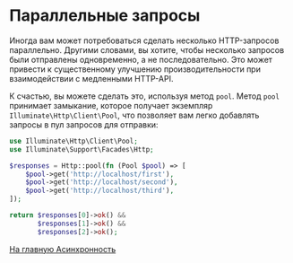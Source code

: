 # Параллельные запросы

Иногда вам может потребоваться сделать несколько HTTP-запросов параллельно. Другими словами, вы хотите, чтобы несколько запросов были отправлены одновременно, а не последовательно. Это может привести к существенному улучшению производительности при взаимодействии с медленными HTTP-API.

К счастью, вы можете сделать это, используя метод `pool`. Метод `pool` принимает замыкание, которое получает экземпляр `Illuminate\Http\Client\Pool`, что позволяет вам легко добавлять запросы в пул запросов для отправки:

```php
use Illuminate\Http\Client\Pool;
use Illuminate\Support\Facades\Http;

$responses = Http::pool(fn (Pool $pool) => [
    $pool->get('http://localhost/first'),
    $pool->get('http://localhost/second'),
    $pool->get('http://localhost/third'),
]);

return $responses[0]->ok() &&
       $responses[1]->ok() &&
       $responses[2]->ok();
```

[На главную Асинхронность](main.md)
